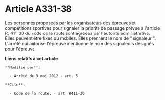 # Article A331-38

Les personnes proposées par les organisateurs des épreuves et compétitions sportives pour signaler la priorité de passage
prévue à l'article R. 411-30 du code de la route sont agréées par l'autorité administrative. Elles peuvent être fixes ou
mobiles. Elles prennent le nom de " signaleur ". L'arrêté qui autorise l'épreuve mentionne le nom  des signaleurs désignés
pour l'épreuve.

**Liens relatifs à cet article**

	**Modifié par**:

	  - Arrêté du 3 mai 2012 - art. 5

	**Cite**:

	  - Code de la route. - art. R411-30

